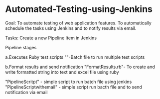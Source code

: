 # Automated-Testing-using-Jenkins

Goal: To automate testing of web application features. To automatically schedule the tasks using Jenkins and to notify results via email.

Tasks:
Create a new Pipeline Item in Jenkins

Pipeline stages 

a.Executes Ruby test scripts 
  ""-Batch file to run multiple test scripts

b.Format results and send notification
  "FormatResults.rb"- To create and write formatted string into text and excel file using ruby
     
"PipelineScritpt" - simple script to run batch file using jenkins
"PipelineScriptwithemail" - simple script run bacth file and to send notification via email



